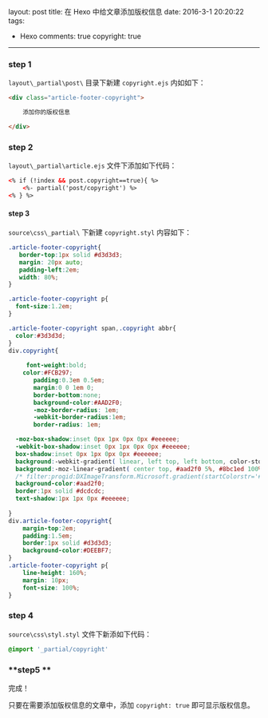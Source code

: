 layout: post
title: 在 Hexo 中给文章添加版权信息
date: 2016-3-1 20:20:22
tags: 
   - Hexo
comments: true
copyright: true
---

### **step 1** ###

`layout\_partial\post\` 目录下新建 `copyright.ejs` 内如如下：

```html
<div class="article-footer-copyright">

	添加你的版权信息

</div>

```

<!--more-->

### **step 2** ###

`layout\_partial\article.ejs` 文件下添加如下代码：

```html
<% if (!index && post.copyright==true){ %>
	<%- partial('post/copyright') %>
<% } %>
```

#### **step 3** ####

`source\css\_partial\` 下新建 `copyright.styl` 内容如下：

```CSS
.article-footer-copyright{
   border-top:1px solid #d3d3d3;
   margin: 20px auto;     
   padding-left:2em;
   width: 80%;
}

.article-footer-copyright p{
  font-size:1.2em;
}

.article-footer-copyright span,.copyright abbr{
  color:#3d3d3d;
}
div.copyright{
	
     font-weight:bold;
    color:#FCB297;
       padding:0.3em 0.5em;
       margin:0 0 1em 0;
       border-bottom:none;
       background-color:#AAD2F0;
       -moz-border-radius: 1em;
       -webkit-border-radius:1em;
       border-radius: 1em;

  -moz-box-shadow:inset 0px 1px 0px 0px #eeeeee;
  -webkit-box-shadow:inset 0px 1px 0px 0px #eeeeee;
  box-shadow:inset 0px 1px 0px 0px #eeeeee;
  background:-webkit-gradient( linear, left top, left bottom, color-stop(0.05, #aad2f0), color-stop(1, #8bc1ed) );
  background:-moz-linear-gradient( center top, #aad2f0 5%, #8bc1ed 100% );
  /* filter:progid:DXImageTransform.Microsoft.gradient(startColorstr='#aad2f0', endColorstr='#8bc1ed'); */
  background-color:#aad2f0;
  border:1px solid #dcdcdc;
  text-shadow:1px 1px 0px #eeeeee;
  
}
div.article-footer-copyright{
	margin-top:2em;
	padding:1.5em;
	border:1px solid #d3d3d3;
	background-color:#DEEBF7;
}
.article-footer-copyright p{
	line-height: 160%;
	margin: 10px;
	font-size: 100%;
}
```

### **step 4** ###

`source\css\styl.styl` 文件下新添如下代码：

```css
@import '_partial/copyright'
```

### **step5 ** ###

完成！

只要在需要添加版权信息的文章中，添加 `copyright: true` 即可显示版权信息。